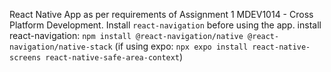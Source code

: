 React Native App as per requirements of Assignment 1 MDEV1014 - Cross Platform Development.
Install `react-navigation` before using the app.
install react-navigation: `npm install @react-navigation/native @react-navigation/native-stack`
(if using expo: `npx expo install react-native-screens react-native-safe-area-context`)
